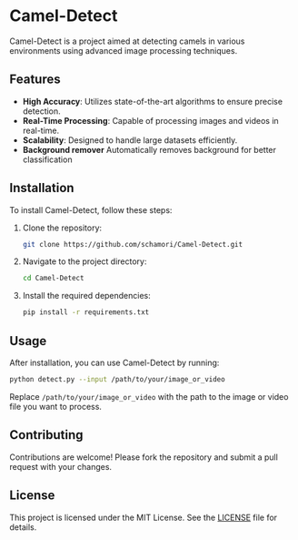 # Camel-Detect

Camel-Detect is a project aimed at detecting camels in various environments using advanced image processing techniques.

## Features

- **High Accuracy**: Utilizes state-of-the-art algorithms to ensure precise detection.
- **Real-Time Processing**: Capable of processing images and videos in real-time.
- **Scalability**: Designed to handle large datasets efficiently.
- **Background remover** Automatically removes background for better classification

## Installation

To install Camel-Detect, follow these steps:

1. Clone the repository:
   ```bash
   git clone https://github.com/schamori/Camel-Detect.git
   ```
2. Navigate to the project directory:
   ```bash
   cd Camel-Detect
   ```
3. Install the required dependencies:
   ```bash
   pip install -r requirements.txt
   ```

## Usage

After installation, you can use Camel-Detect by running:
```bash
python detect.py --input /path/to/your/image_or_video
```

Replace `/path/to/your/image_or_video` with the path to the image or video file you want to process.

## Contributing

Contributions are welcome! Please fork the repository and submit a pull request with your changes.

## License

This project is licensed under the MIT License. See the [LICENSE](LICENSE) file for details.
